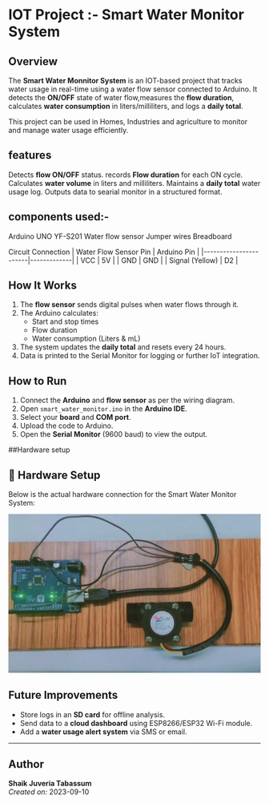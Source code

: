 # IOT Project :- Smart Water Monitor System
## Overview
The **Smart Water Monnitor System** is an IOT-based project that tracks water usage in real-time using a water flow sensor connected to Arduino.
It detects the **ON/OFF** state of water flow,measures the **flow duration**, calculates **water consumption** in liters/milliliters, and logs a **daily total**.

This project can be used in Homes, Industries and agriculture to monitor and manage water usage efficiently.

## features
Detects **flow ON/OFF** status.
records **Flow duration** for each ON cycle.
Calculates **water volume** in liters and milliliters.
Maintains a **daily total** water usage log.
Outputs data to searial monitor in a structured format.

## components used:-
Arduino UNO
YF-S201 Water flow sensor
Jumper wires
Breadboard

Circuit Connection
| Water Flow Sensor Pin | Arduino Pin |
|-----------------------|-------------|
| VCC                   | 5V          |
| GND                   | GND         |
| Signal (Yellow)       | D2          |

##  How It Works
1. The **flow sensor** sends digital pulses when water flows through it.
2. The Arduino calculates:
   - Start and stop times
   - Flow duration
   - Water consumption (Liters & mL)
3. The system updates the **daily total** and resets every 24 hours.
4. Data is printed to the Serial Monitor for logging or further IoT integration.


##  How to Run
1. Connect the **Arduino** and **flow sensor** as per the wiring diagram.
2. Open `smart_water_monitor.ino` in the **Arduino IDE**.
3. Select your **board** and **COM port**.
4. Upload the code to Arduino.
5. Open the **Serial Monitor** (9600 baud) to view the output.

##Hardware setup
## 🔧 Hardware Setup
Below is the actual hardware connection for the Smart Water Monitor System:

![Hardware Setup](connection.png)



##  Future Improvements
- Store logs in an **SD card** for offline analysis.
- Send data to a **cloud dashboard** using ESP8266/ESP32 Wi-Fi module.
- Add a **water usage alert system** via SMS or email.

---

##  Author
**Shaik Juveria Tabassum**  
*Created on:* 2023-09-10 

